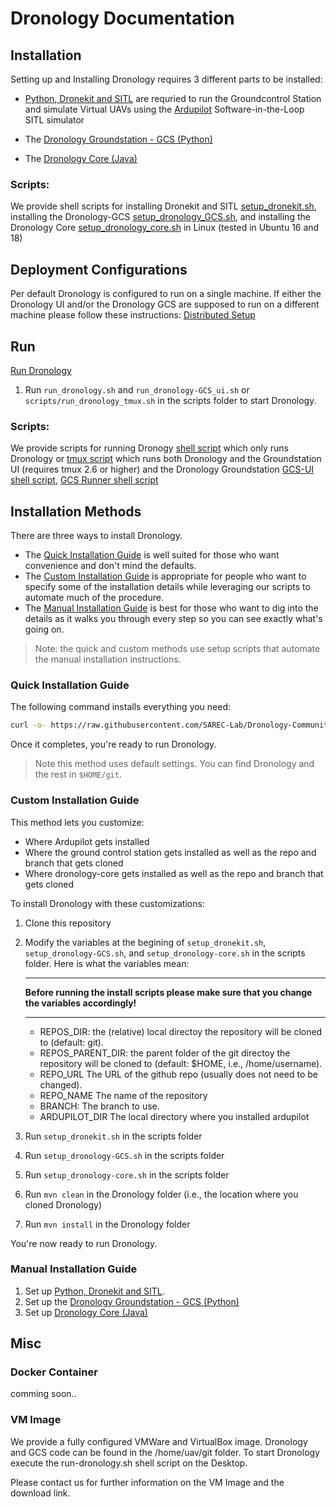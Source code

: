 # Dronology Documentation


## Installation

Setting up and Installing Dronology requires 3 different parts to be installed: 

* [Python, Dronekit and SITL](https://github.com/SAREC-Lab/Dronology-documentation/blob/master/install/install-dronekitsitl.md)
are requried to run the Groundcontrol Station and simulate Virtual UAVs using the [Ardupilot](http://ardupilot.org/dev/docs/sitl-simulator-software-in-the-loop.html) Software-in-the-Loop SITL simulator

* The [Dronology Groundstation - GCS (Python)](https://github.com/SAREC-Lab/Dronology-documentation/blob/master/install/install-gcs.md)

* The [Dronology Core (Java)](https://github.com/SAREC-Lab/Dronology-documentation/blob/master/install/install-dronology.md)


### Scripts: 

We provide shell scripts for installing Dronekit and SITL [setup_dronekit.sh](https://github.com/SAREC-Lab/Dronology-documentation/blob/master/scripts/setup_dronekit.sh), installing the 
Dronology-GCS [setup_dronology_GCS.sh](https://github.com/SAREC-Lab/Dronology-documentation/blob/master/scripts/setup_dronology-GCS.sh), and installing the
Dronology Core [setup_dronology_core.sh](https://github.com/SAREC-Lab/Dronology-documentation/blob/master/scripts/setup_dronology-core.sh) in Linux (tested in Ubuntu 16 and 18)


## Deployment Configurations
Per default Dronology is configured to run on a single machine. If either the Dronology UI and/or the Dronology GCS are supposed to run on a different machine please follow these instructions: [Distributed Setup](https://github.com/SAREC-Lab/Dronology-documentation/blob/master/install/install-distributed.md)


## Run

[Run Dronology](https://github.com/SAREC-Lab/Dronology-documentation/blob/master/run/dronology.md)

1. Run ```run_dronology.sh``` and ```run_dronology-GCS_ui.sh```  or ```scripts/run_dronology_tmux.sh``` in the scripts folder to start Dronology.

### Scripts: 

We provide scripts for running Dronogy [shell script](https://github.com/SAREC-Lab/Dronology-documentation/blob/master/scripts/run_dronology.sh) which only runs Dronology or [tmux script](https://github.com/SAREC-Lab/Dronology-documentation/blob/master/scripts/run_dronology_tmux.sh)  which runs both Dronology and the Groundstation UI  (requires tmux 2.6 or higher) and the 
Dronology Groundstation [GCS-UI shell script](scripts/run_dronology-GCS_ui.sh), [GCS Runner shell script](http://)




## Installation Methods

There are three ways to install Dronology.

* The [Quick Installation Guide](#quick-installation-guide) is well suited for those who want convenience and don't mind the defaults.
* The [Custom Installation Guide](#custom-installation-guide) is appropriate for people who want to specify some of the installation details while leveraging our scripts to automate much of the procedure.
* The [Manual Installation Guide](#manual-installation-guide) is best for those who want to dig into the details as it walks you through every step so you can see exactly what's going on.

> Note: the quick and custom methods use setup scripts that automate the manual installation instructions.

### Quick Installation Guide

The following command installs everything you need:

```bash
curl -o- https://raw.githubusercontent.com/SAREC-Lab/Dronology-Community-Documentation/auto-cfg-gcs/scripts/setup_all.sh | bash
```
Once it completes, you're ready to run Dronology.

> Note this method uses default settings. You can find Dronology and the rest in `$HOME/git`.


### Custom Installation Guide

This method lets you customize:

* Where Ardupilot gets installed
* Where the ground control station gets installed as well as the repo and branch that gets cloned
* Where dronology-core gets installed as well as the repo and branch that gets cloned

To install Dronology with these customizations:

1. Clone this repository
1. Modify the variables at the begining of `setup_dronekit.sh`, `setup_dronology-GCS.sh`, and `setup_dronology-core.sh` in the scripts folder. Here is what the variables mean:

    ___
    **Before running the install scripts please make sure that you change the variables accordingly!**

    ___

    * REPOS_DIR: the (relative) local directoy the repository will be cloned to (default: git).
    * REPOS_PARENT_DIR: the parent folder of the git directoy the repository will be cloned to (default: $HOME, i.e., /home/username).
    * REPO_URL The URL of the github repo (usually does not need to be changed).
    * REPO_NAME The name of the repository
    * BRANCH: The branch to use.
    * ARDUPILOT_DIR The local directory where you installed ardupilot
1. Run ```setup_dronekit.sh``` in the scripts folder
1. Run ```setup_dronology-GCS.sh``` in the scripts folder
1. Run ```setup_dronology-core.sh``` in the scripts folder
1. Run ```mvn clean```  in the Dronology folder (i.e., the location where you cloned Dronology)
1. Run ```mvn install``` in the Dronology folder

You're now ready to run Dronology.


### Manual Installation Guide

1. Set up [Python, Dronekit and SITL](https://github.com/SAREC-Lab/Dronology-documentation/blob/master/install/install-dronekitsitl.md).
1. Set up the [Dronology Groundstation - GCS (Python)](https://github.com/SAREC-Lab/Dronology-documentation/blob/master/install/install-gcs.md)
1. Set up [Dronology Core (Java)](https://github.com/SAREC-Lab/Dronology-documentation/blob/master/install/install-dronology.md)

## Misc

### Docker Container
comming soon..

### VM Image

We provide a fully configured VMWare and VirtualBox image.
Dronology and GCS code can be found in the /home/uav/git folder.
To start Dronology execute the run-dronology.sh shell script on the Desktop.

Please contact us for further information on the VM Image and the download link.






